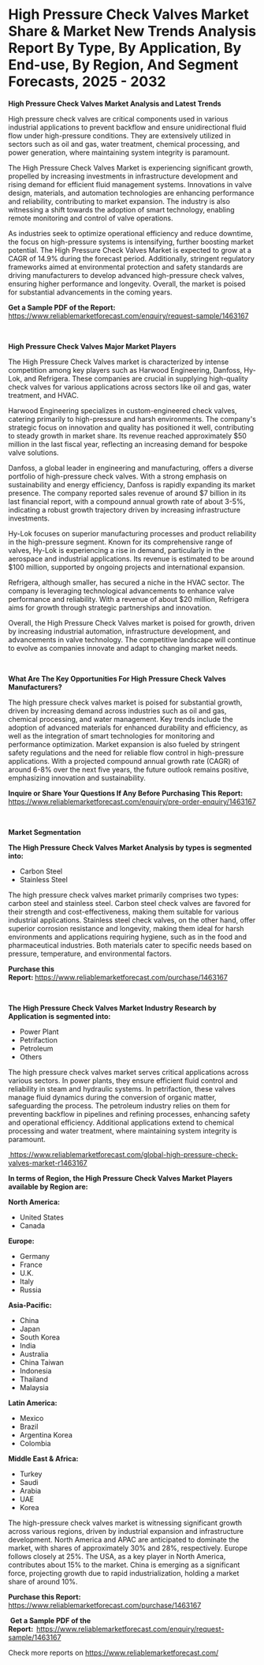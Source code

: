 <p><h1>High Pressure Check Valves Market Share & Market New Trends Analysis Report By Type, By Application, By End-use, By Region, And Segment Forecasts, 2025 - 2032</h1></p><p><strong>High Pressure Check Valves Market Analysis and Latest Trends</strong></p>
<p><p>High pressure check valves are critical components used in various industrial applications to prevent backflow and ensure unidirectional fluid flow under high-pressure conditions. They are extensively utilized in sectors such as oil and gas, water treatment, chemical processing, and power generation, where maintaining system integrity is paramount.</p><p>The High Pressure Check Valves Market is experiencing significant growth, propelled by increasing investments in infrastructure development and rising demand for efficient fluid management systems. Innovations in valve design, materials, and automation technologies are enhancing performance and reliability, contributing to market expansion. The industry is also witnessing a shift towards the adoption of smart technology, enabling remote monitoring and control of valve operations.</p><p>As industries seek to optimize operational efficiency and reduce downtime, the focus on high-pressure systems is intensifying, further boosting market potential. The High Pressure Check Valves Market is expected to grow at a CAGR of 14.9% during the forecast period. Additionally, stringent regulatory frameworks aimed at environmental protection and safety standards are driving manufacturers to develop advanced high-pressure check valves, ensuring higher performance and longevity. Overall, the market is poised for substantial advancements in the coming years.</p></p>
<p><strong>Get a Sample PDF of the Report:&nbsp;</strong> <a href="https://www.reliablemarketforecast.com/enquiry/request-sample/1463167?utm_campaign=3208&utm_medium=2&utm_source=Github&utm_content=ia&utm_term=09042025&utm_id=high-pressure-check-valves">https://www.reliablemarketforecast.com/enquiry/request-sample/1463167</a></p>
<p>&nbsp;</p>
<p><strong>High Pressure Check Valves Major Market Players</strong></p>
<p><p>The High Pressure Check Valves market is characterized by intense competition among key players such as Harwood Engineering, Danfoss, Hy-Lok, and Refrigera. These companies are crucial in supplying high-quality check valves for various applications across sectors like oil and gas, water treatment, and HVAC.</p><p>Harwood Engineering specializes in custom-engineered check valves, catering primarily to high-pressure and harsh environments. The company's strategic focus on innovation and quality has positioned it well, contributing to steady growth in market share. Its revenue reached approximately $50 million in the last fiscal year, reflecting an increasing demand for bespoke valve solutions.</p><p>Danfoss, a global leader in engineering and manufacturing, offers a diverse portfolio of high-pressure check valves. With a strong emphasis on sustainability and energy efficiency, Danfoss is rapidly expanding its market presence. The company reported sales revenue of around $7 billion in its last financial report, with a compound annual growth rate of about 3-5%, indicating a robust growth trajectory driven by increasing infrastructure investments.</p><p>Hy-Lok focuses on superior manufacturing processes and product reliability in the high-pressure segment. Known for its comprehensive range of valves, Hy-Lok is experiencing a rise in demand, particularly in the aerospace and industrial applications. Its revenue is estimated to be around $100 million, supported by ongoing projects and international expansion.</p><p>Refrigera, although smaller, has secured a niche in the HVAC sector. The company is leveraging technological advancements to enhance valve performance and reliability. With a revenue of about $20 million, Refrigera aims for growth through strategic partnerships and innovation.</p><p>Overall, the High Pressure Check Valves market is poised for growth, driven by increasing industrial automation, infrastructure development, and advancements in valve technology. The competitive landscape will continue to evolve as companies innovate and adapt to changing market needs.</p></p>
<p>&nbsp;</p>
<p><strong>What Are The Key Opportunities For High Pressure Check Valves Manufacturers?</strong></p>
<p><p>The high pressure check valves market is poised for substantial growth, driven by increasing demand across industries such as oil and gas, chemical processing, and water management. Key trends include the adoption of advanced materials for enhanced durability and efficiency, as well as the integration of smart technologies for monitoring and performance optimization. Market expansion is also fueled by stringent safety regulations and the need for reliable flow control in high-pressure applications. With a projected compound annual growth rate (CAGR) of around 6-8% over the next five years, the future outlook remains positive, emphasizing innovation and sustainability.</p></p>
<p><strong>Inquire or Share Your Questions If Any Before Purchasing This Report:</strong> <a href="https://www.reliablemarketforecast.com/enquiry/pre-order-enquiry/1463167?utm_campaign=3208&utm_medium=2&utm_source=Github&utm_content=ia&utm_term=09042025&utm_id=high-pressure-check-valves">https://www.reliablemarketforecast.com/enquiry/pre-order-enquiry/1463167</a></p>
<p>&nbsp;</p>
<p><strong>Market Segmentation</strong></p>
<p><strong>The High Pressure Check Valves Market Analysis by types is segmented into:</strong></p>
<p><ul><li>Carbon Steel</li><li>Stainless Steel</li></ul></p>
<p><p>The high pressure check valves market primarily comprises two types: carbon steel and stainless steel. Carbon steel check valves are favored for their strength and cost-effectiveness, making them suitable for various industrial applications. Stainless steel check valves, on the other hand, offer superior corrosion resistance and longevity, making them ideal for harsh environments and applications requiring hygiene, such as in the food and pharmaceutical industries. Both materials cater to specific needs based on pressure, temperature, and environmental factors.</p></p>
<p><strong>Purchase this Report:&nbsp;</strong><a href="https://www.reliablemarketforecast.com/purchase/1463167?utm_campaign=3208&utm_medium=2&utm_source=Github&utm_content=ia&utm_term=09042025&utm_id=high-pressure-check-valves">https://www.reliablemarketforecast.com/purchase/1463167</a></p>
<p>&nbsp;</p>
<p><strong>The High Pressure Check Valves Market Industry Research by Application is segmented into:</strong></p>
<p><ul><li>Power Plant</li><li>Petrifaction</li><li>Petroleum</li><li>Others</li></ul></p>
<p><p>The high pressure check valves market serves critical applications across various sectors. In power plants, they ensure efficient fluid control and reliability in steam and hydraulic systems. In petrifaction, these valves manage fluid dynamics during the conversion of organic matter, safeguarding the process. The petroleum industry relies on them for preventing backflow in pipelines and refining processes, enhancing safety and operational efficiency. Additional applications extend to chemical processing and water treatment, where maintaining system integrity is paramount.</p></p>
<p><a href="https://www.reliablemarketforecast.com/global-high-pressure-check-valves-market-r1463167?utm_campaign=3208&utm_medium=2&utm_source=Github&utm_content=ia&utm_term=09042025&utm_id=high-pressure-check-valves">&nbsp;https://www.reliablemarketforecast.com/global-high-pressure-check-valves-market-r1463167</a></p>
<p><strong>In terms of Region, the High Pressure Check Valves Market Players available by Region are:</strong></p>
<p>
    <p> <strong> North America: </strong>
        <ul>
            <li>United States</li>
            <li>Canada</li>
        </ul>
        </p> 
    <p> <strong> Europe: </strong>
        <ul>
            <li>Germany</li>
            <li>France</li>
            <li>U.K.</li>
            <li>Italy</li>
            <li>Russia</li>
        </ul>
        </p> 
    <p> <strong> Asia-Pacific: </strong>
        <ul>
            <li>China</li>
            <li>Japan</li>
            <li>South Korea</li>
            <li>India</li>
            <li>Australia</li>
            <li>China Taiwan</li>
            <li>Indonesia</li>
            <li>Thailand</li>
            <li>Malaysia</li>
        </ul>
        </p> 
    <p> <strong> Latin America: </strong>
        <ul>
            <li>Mexico</li>
            <li>Brazil</li>
            <li>Argentina Korea</li>
            <li>Colombia</li>
        </ul>
        </p> 
    <p> <strong> Middle East & Africa: </strong>
        <ul>
            <li>Turkey</li>
            <li>Saudi</li>
            <li>Arabia</li>
            <li>UAE</li>
            <li>Korea</li>
        </ul>
    </p>
    </p>
<p><p>The high-pressure check valves market is witnessing significant growth across various regions, driven by industrial expansion and infrastructure development. North America and APAC are anticipated to dominate the market, with shares of approximately 30% and 28%, respectively. Europe follows closely at 25%. The USA, as a key player in North America, contributes about 15% to the market. China is emerging as a significant force, projecting growth due to rapid industrialization, holding a market share of around 10%.</p></p>
<p><strong>Purchase this Report: </strong><a href="https://www.reliablemarketforecast.com/purchase/1463167?utm_campaign=3208&utm_medium=2&utm_source=Github&utm_content=ia&utm_term=09042025&utm_id=high-pressure-check-valves">https://www.reliablemarketforecast.com/purchase/1463167</a></p>
<p>&nbsp;<strong>Get a Sample PDF of the Report:&nbsp;&nbsp;</strong><a href="https://www.reliablemarketforecast.com/enquiry/request-sample/1463167?utm_campaign=3208&utm_medium=2&utm_source=Github&utm_content=ia&utm_term=09042025&utm_id=high-pressure-check-valves">https://www.reliablemarketforecast.com/enquiry/request-sample/1463167</a></p>
<p><strong></strong></p>
<p>Check more reports on <a href="https://www.reliablemarketforecast.com/?utm_campaign=3208&utm_medium=2&utm_source=Github&utm_content=ia&utm_term=09042025&utm_id=high-pressure-check-valves">https://www.reliablemarketforecast.com/</a></p>